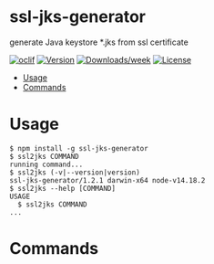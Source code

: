 ssl-jks-generator
================

generate Java keystore *.jks from ssl certificate

[![oclif](https://img.shields.io/badge/cli-oclif-brightgreen.svg)](https://oclif.io)
[![Version](https://img.shields.io/npm/v/generate-ssl-jks.svg)](https://npmjs.org/package/generate-ssl-jks)
[![Downloads/week](https://img.shields.io/npm/dw/generate-ssl-jks.svg)](https://npmjs.org/package/generate-ssl-jks)
[![License](https://img.shields.io/npm/l/generate-ssl-jks.svg)](https://github.com/khanhdb/generate-ssl-jks/blob/master/package.json)

<!-- toc -->
* [Usage](#usage)
* [Commands](#commands)
<!-- tocstop -->
# Usage
<!-- usage -->
```sh-session
$ npm install -g ssl-jks-generator
$ ssl2jks COMMAND
running command...
$ ssl2jks (-v|--version|version)
ssl-jks-generator/1.2.1 darwin-x64 node-v14.18.2
$ ssl2jks --help [COMMAND]
USAGE
  $ ssl2jks COMMAND
...
```
<!-- usagestop -->
# Commands
<!-- commands -->

<!-- commandsstop -->
